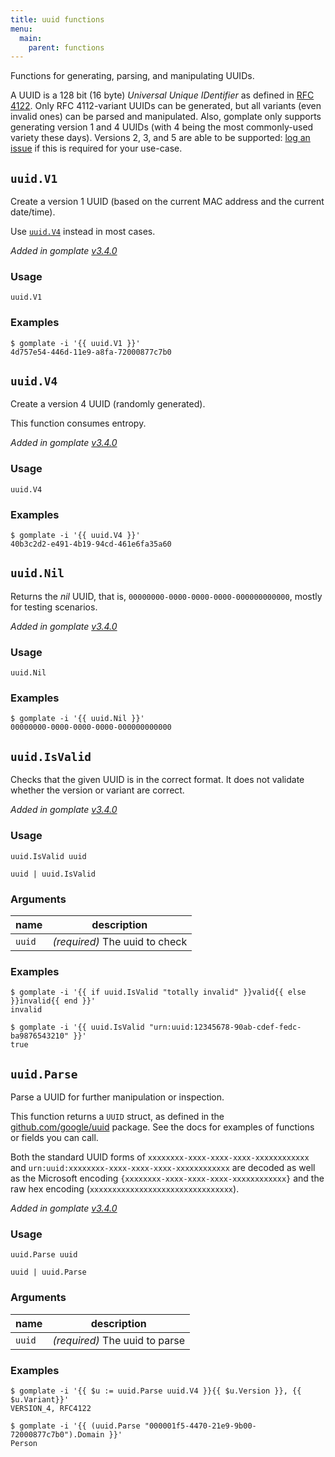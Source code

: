 ```yaml
---
title: uuid functions
menu:
  main:
    parent: functions
---
```


Functions for generating, parsing, and manipulating UUIDs.

A UUID is a 128 bit (16 byte) _Universal Unique IDentifier_ as defined
in [RFC 4122][]. Only RFC 4112-variant UUIDs can be generated, but all variants
(even invalid ones) can be parsed and manipulated. Also, gomplate only supports
generating version 1 and 4 UUIDs (with 4 being the most commonly-used variety
these days). Versions 2, 3, and 5 are able to be supported: [log an issue][] if
this is required for your use-case.

[RFC 4122]: https://en.wikipedia.org/wiki/Universally_unique_identifier
[log an issue]: https://github.com/hairyhenderson/gomplate/issues/new

## `uuid.V1`

Create a version 1 UUID (based on the current MAC address and the current date/time).

Use [`uuid.V4`](#uuid-v4) instead in most cases.

_Added in gomplate [v3.4.0](https://github.com/hairyhenderson/gomplate/releases/tag/v3.4.0)_
### Usage

```
uuid.V1
```


### Examples

```console
$ gomplate -i '{{ uuid.V1 }}'
4d757e54-446d-11e9-a8fa-72000877c7b0
```

## `uuid.V4`

Create a version 4 UUID (randomly generated).

This function consumes entropy.

_Added in gomplate [v3.4.0](https://github.com/hairyhenderson/gomplate/releases/tag/v3.4.0)_
### Usage

```
uuid.V4
```


### Examples

```console
$ gomplate -i '{{ uuid.V4 }}'
40b3c2d2-e491-4b19-94cd-461e6fa35a60
```

## `uuid.Nil`

Returns the _nil_ UUID, that is, `00000000-0000-0000-0000-000000000000`,
mostly for testing scenarios.

_Added in gomplate [v3.4.0](https://github.com/hairyhenderson/gomplate/releases/tag/v3.4.0)_
### Usage

```
uuid.Nil
```


### Examples

```console
$ gomplate -i '{{ uuid.Nil }}'
00000000-0000-0000-0000-000000000000
```

## `uuid.IsValid`

Checks that the given UUID is in the correct format. It does not validate
whether the version or variant are correct.

_Added in gomplate [v3.4.0](https://github.com/hairyhenderson/gomplate/releases/tag/v3.4.0)_
### Usage

```
uuid.IsValid uuid
```
```
uuid | uuid.IsValid
```

### Arguments

| name | description |
|------|-------------|
| `uuid` | _(required)_ The uuid to check |

### Examples

```console
$ gomplate -i '{{ if uuid.IsValid "totally invalid" }}valid{{ else }}invalid{{ end }}'
invalid
```
```console
$ gomplate -i '{{ uuid.IsValid "urn:uuid:12345678-90ab-cdef-fedc-ba9876543210" }}'
true
```

## `uuid.Parse`

Parse a UUID for further manipulation or inspection.

This function returns a `UUID` struct, as defined in the [github.com/google/uuid](https://godoc.org/github.com/google/uuid#UUID) package. See the docs for examples of functions or fields you can call.

Both the standard UUID forms of `xxxxxxxx-xxxx-xxxx-xxxx-xxxxxxxxxxxx` and
`urn:uuid:xxxxxxxx-xxxx-xxxx-xxxx-xxxxxxxxxxxx` are decoded as well as the
Microsoft encoding `{xxxxxxxx-xxxx-xxxx-xxxx-xxxxxxxxxxxx}` and the raw hex
encoding (`xxxxxxxxxxxxxxxxxxxxxxxxxxxxxxxx`).

_Added in gomplate [v3.4.0](https://github.com/hairyhenderson/gomplate/releases/tag/v3.4.0)_
### Usage

```
uuid.Parse uuid
```
```
uuid | uuid.Parse
```

### Arguments

| name | description |
|------|-------------|
| `uuid` | _(required)_ The uuid to parse |

### Examples

```console
$ gomplate -i '{{ $u := uuid.Parse uuid.V4 }}{{ $u.Version }}, {{ $u.Variant}}'
VERSION_4, RFC4122
```
```console
$ gomplate -i '{{ (uuid.Parse "000001f5-4470-21e9-9b00-72000877c7b0").Domain }}'
Person
```
